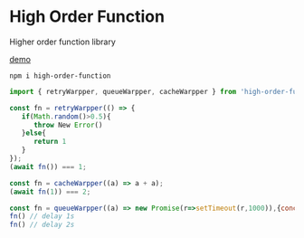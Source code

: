 # High Order  Function

Higher order function library

[demo](https://1615450788.github.io/HigherOrderFunction.js/)

```
npm i high-order-function
```

```javascript
import { retryWarpper, queueWarpper, cacheWarpper } from 'high-order-function'

const fn = retryWarpper(() => {
   if(Math.random()>0.5){
      throw New Error()
   }else{
      return 1
   }
});
(await fn()) === 1;

const fn = cacheWarpper((a) => a + a);
(await fn(1)) === 2;

const fn = queueWarpper((a) => new Promise(r=>setTimeout(r,1000)),{concurrency:1});
fn() // delay 1s
fn() // delay 2s
```

